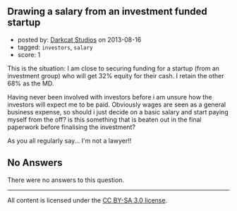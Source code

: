 ## Drawing a salary from an investment funded startup

- posted by: [Darkcat Studios](https://stackexchange.com/users/-1/18414-darkcat-studios) on 2013-08-16
- tagged: `investors`, `salary`
- score: 1

This is the situation:
I am close to securing funding for a startup (from an investment group) who will get 32% equity for their cash. I retain the other 68% as the MD.

Having never been involved with investors before i am unsure how the investors will expect me to be paid.
Obviously wages are seen as a general business expense, so should i just decide on a basic salary and start paying myself from the off? is this something that is beaten out in the final paperwork before finalising the investment?


As you all regularly say... I'm not a lawyer!!

## No Answers

There were no answers to this question.


---

All content is licensed under the [CC BY-SA 3.0 license](https://creativecommons.org/licenses/by-sa/3.0/).
